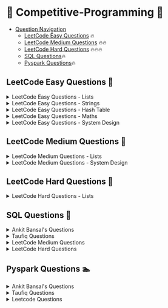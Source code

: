 # 👊 Competitive-Programming 👊

- [Question Navigation](#question-navigation)
    - [LeetCode Easy Questions](#leetcode-easy-questions) 🔥
    - [LeetCode Medium Questions](#leetcode-medium-questions) 🔥🔥
    - [LeetCode Hard Questions](#leetcode-hard-questions) 🔥🔥🔥
    - [SQL Questions](#sql-questions)🔥
    - [Pyspark Questions](#pyspark-questions)🔥


## LeetCode Easy Questions <a name="leetcode-easy-questions"></a> 🚴
<details>
<summary>LeetCode Easy Questions - Lists</summary>

- [2965. Find Missing and Repeated Values](https://github.com/vegetariancoder/competitive-programming/blob/main/python/leetcode/easy-question/2965.%20Find%20Missing%20and%20Repeated%20Values.py)
- [1929. Concatenation of Array](https://github.com/vegetariancoder/competitive-programming/blob/main/python/leetcode/easy-question/1929.%20Concatenation%20of%20Array.py)
- [1920. Build Array from Permutation](https://github.com/vegetariancoder/competitive-programming/blob/main/python/leetcode/easy-question/1920.%20Build%20Array%20from%20Permutation.py)
- [1512. Number of Good Pairs](https://github.com/vegetariancoder/competitive-programming/blob/main/python/leetcode/easy-question/1512.%20Number%20of%20Good%20Pairs.py)
- [2011. Final Value of Variable After Performing Operations](https://github.com/vegetariancoder/competitive-programming/blob/main/python/leetcode/easy-question/2011.%20Final%20Value%20of%20Variable%20After%20Performing%20Operations.py)
- [1470. Shuffle the Array](https://github.com/vegetariancoder/competitive-programming/blob/main/python/leetcode/easy-question/1470.%20Shuffle%20the%20Array.py)
- [1672. Richest Customer Wealth](https://github.com/vegetariancoder/competitive-programming/blob/main/python/leetcode/easy-question/1672.%20Richest%20Customer%20Wealth.py)
- [2798. Number of Employees Who Met the Target](https://github.com/vegetariancoder/competitive-programming/blob/main/python/leetcode/easy-question/2798.%20Number%20of%20Employees%20Who%20Met%20the%20Target.py)
- [1431. Kids With the Greatest Number of Candies](https://github.com/vegetariancoder/competitive-programming/blob/main/python/leetcode/easy-question/1431.%20Kids%20With%20the%20Greatest%20Number%20of%20Candies.py)
- [1365. How Many Numbers Are Smaller Than the Current Number](https://github.com/vegetariancoder/competitive-programming/blob/main/python/leetcode/easy-question/1365.%20How%20Many%20Numbers%20Are%20Smaller%20Than%20the%20Current%20Number.py)
- [1480. Running Sum of 1d Array](https://github.com/vegetariancoder/competitive-programming/blob/main/python/leetcode/easy-question/1480.%20Running%20Sum%20of%201d%20Array.py)
- [2824. Count Pairs Whose Sum is Less than Target](https://github.com/vegetariancoder/competitive-programming/blob/main/python/leetcode/easy-question/2824.%20Count%20Pairs%20Whose%20Sum%20is%20Less%20than%20Target.py)
- [2859. Sum of Values at Indices With K Set Bits](https://github.com/vegetariancoder/competitive-programming/blob/main/python/leetcode/easy-question/2859.%20Sum%20of%20Values%20at%20Indices%20With%20K%20Set%20Bits.py)
- [2574. Left and Right Sum Differences](https://github.com/vegetariancoder/competitive-programming/blob/main/python/leetcode/easy-question/2574.%20Left%20and%20Right%20Sum%20Differences.py)
- [1389. Create Target Array in the Given Order](https://github.com/vegetariancoder/competitive-programming/blob/main/python/leetcode/easy-question/1389.%20Create%20Target%20Array%20in%20the%20Given%20Order.py)
- [2974. Minimum Number Game](https://github.com/vegetariancoder/competitive-programming/blob/main/python/leetcode/easy-question/2974.%20Minimum%20Number%20Game.py)
- [1313. Decompress Run-Length Encoded List](https://github.com/vegetariancoder/competitive-programming/blob/main/python/leetcode/easy-question/1313.%20Decompress%20Run-Length%20Encoded%20List.py)
- [1720. Decode XORed Array](https://github.com/vegetariancoder/competitive-programming/blob/main/python/leetcode/easy-question/1720.%20Decode%20XORed%20Array.py)
- [3033. Modify the Matrix](https://github.com/vegetariancoder/competitive-programming/blob/main/python/leetcode/easy-question/3033.%20Modify%20the%20Matrix.py)
- [3069. Distribute Elements Into Two Arrays I](https://github.com/vegetariancoder/competitive-programming/blob/main/python/leetcode/easy-question/3069.%20Distribute%20Elements%20Into%20Two%20Arrays%20I.py)
- [3074. Apple Redistribution into Boxes](https://github.com/vegetariancoder/competitive-programming/blob/main/python/leetcode/easy-question/3074.%20Apple%20Redistribution%20into%20Boxes.py)
- [3024. Type of Triangle](https://github.com/vegetariancoder/competitive-programming/blob/main/python/leetcode/easy-question/3024.%20Type%20of%20Triangle.py)
- [3028. Ant on the Boundary](https://github.com/vegetariancoder/competitive-programming/blob/main/python/leetcode/easy-question/3028.%20Ant%20on%20the%20Boundary.py)
- [3005. Count Elements With Maximum Frequency](https://github.com/vegetariancoder/competitive-programming/blob/main/python/leetcode/easy-question/3005.%20Count%20Elements%20With%20Maximum%20Frequency.py)
- [2644. Find the Maximum Divisibility Score](https://github.com/vegetariancoder/competitive-programming/blob/main/python/leetcode/easy-question/2644.%20Find%20the%20Maximum%20Divisibility%20Score.py)
- [3136.ValidWord](https://github.com/vegetariancoder/competitive-programming/blob/main/python/leetcode/easy-question/3136.ValidWord.py)
- [3162.FindtheNumberofGoodPairsI](https://github.com/vegetariancoder/competitive-programming/blob/main/python/leetcode/easy-question/3162.FindtheNumberofGoodPairsI.py)
- [3184.CountPairsThatFormaCompleteDayI](https://github.com/vegetariancoder/competitive-programming/blob/main/python/leetcode/easy-question/3184.CountPairsThatFormaCompleteDayI.py)
- [1550.ThreeConsecutiveOdds](https://github.com/vegetariancoder/competitive-programming/blob/main/python/leetcode/easy-question/1550.ThreeConsecutiveOdds.py)
- [3194.MinimumAverageofSmallestandLargestElements](https://github.com/vegetariancoder/competitive-programming/blob/main/python/leetcode/easy-question/3194.MinimumAverageofSmallestandLargestElements.py)
- [2956.FindCommonElementsBetweenTwoArrays](https://github.com/vegetariancoder/competitive-programming/blob/main/python/leetcode/easy-question/2956.FindCommonElementsBetweenTwoArrays.py)
- [1134.ArmstrongNumber](https://github.com/vegetariancoder/competitive-programming/blob/main/python/leetcode/easy-question/1134.ArmstrongNumber.py)
- [3178.FindtheChildWhoHastheBallAfterKSeconds](https://github.com/vegetariancoder/competitive-programming/blob/main/python/leetcode/easy-question/3178.FindtheChildWhoHastheBallAfterKSeconds.py)
- [3232.FindifDigitGameCanBeWon](https://github.com/vegetariancoder/competitive-programming/blob/main/python/leetcode/easy-question/3232.FindifDigitGameCanBeWon.py)
- [1046.LastStoneWeight](https://github.com/vegetariancoder/competitive-programming/blob/main/python/leetcode/easy-question/1046.LastStoneWeight.py)
- [2432.TheEmployeeThatWorkedontheLongestTask](https://github.com/vegetariancoder/competitive-programming/blob/main/python/leetcode/easy-question/2432.TheEmployeeThatWorkedontheLongestTask.py)
- [1133.LargestUniqueNumber](https://github.com/vegetariancoder/competitive-programming/blob/main/python/leetcode/easy-question/1133.LargestUniqueNumber.py)
- [1056.ConfusingNumber](https://github.com/vegetariancoder/competitive-programming/blob/main/python/leetcode/easy-question/1056.ConfusingNumber.py)
- [3270.FindtheKeyoftheNumbers](https://github.com/vegetariancoder/competitive-programming/blob/main/python/leetcode/easy-question/3270.FindtheKeyoftheNumbers.py)
- [3300.MinimumElementAfterReplacementWithDigitSum](https://github.com/vegetariancoder/competitive-programming/blob/main/python/leetcode/easy-question/3300.MinimumElementAfterReplacementWithDigitSum.py)
</details>

<details>
<summary>LeetCode Easy Questions - Strings</summary>

- [1108. Defanging an IP Address](https://github.com/vegetariancoder/competitive-programming/blob/main/python/leetcode/easy-question/1108.%20Defanging%20an%20IP%20Address.py)
- [771. Jewels and Stones](https://github.com/vegetariancoder/competitive-programming/blob/main/python/leetcode/easy-question/771.%20Jewels%20and%20Stones.py)
- [1678. Goal Parser Interpretation](https://github.com/vegetariancoder/competitive-programming/blob/main/python/leetcode/easy-question/1678.%20Goal%20Parser%20Interpretation.py)
- [1165. Single-Row Keyboard](https://github.com/vegetariancoder/competitive-programming/blob/main/python/leetcode/easy-question/1165.%20Single-Row%20Keyboard.py)
- [3019. Number of Changing Keys](https://github.com/vegetariancoder/competitive-programming/blob/main/python/leetcode/easy-question/3019.%20Number%20of%20Changing%20Keys.py)
- [2942. Find Words Containing Character](https://github.com/vegetariancoder/competitive-programming/blob/main/python/leetcode/easy-question/2942.%20Find%20Words%20Containing%20Character.py)
- [2114. Maximum Number of Words Found in Sentences](https://github.com/vegetariancoder/competitive-programming/blob/main/python/leetcode/easy-question/2114.%20Maximum%20Number%20of%20Words%20Found%20in%20Sentences.py)
- [1662. Check If Two String Arrays are Equivalent](https://github.com/vegetariancoder/competitive-programming/blob/main/python/leetcode/easy-question/1662.%20Check%20If%20Two%20String%20Arrays%20are%20Equivalent.py)
- [2325. Decode the Message](https://github.com/vegetariancoder/competitive-programming/blob/main/python/leetcode/easy-question/2325.%20Decode%20the%20Message.py)
- [3083. Existence of a Substring in a String and Its Reverse](https://github.com/vegetariancoder/competitive-programming/blob/main/python/leetcode/easy-question/3083.%20Existence%20of%20a%20Substring%20in%20a%20String%20and%20Its%20Reverse.py)
- [2937. Make Three Strings Equal](https://github.com/vegetariancoder/competitive-programming/blob/main/python/leetcode/easy-question/2937.%20Make%20Three%20Strings%20Equal.py)
- [3120. Count the Number of Special Characters I](https://github.com/vegetariancoder/competitive-programming/blob/main/python/leetcode/easy-question/3120.%20Count%20the%20Number%20of%20Special%20Characters%20I.py)
- [3110. Score of a String](https://github.com/vegetariancoder/competitive-programming/blob/main/python/leetcode/easy-question/3110.%20Score%20of%20a%20String.py)
- [3042. Count Prefix and Suffix Pairs I](https://github.com/vegetariancoder/competitive-programming/blob/main/python/leetcode/easy-question/3042.%20Count%20Prefix%20and%20Suffix%20Pairs%20I.py)
- [2423. Remove Letter To Equalize Frequency](https://github.com/vegetariancoder/competitive-programming/blob/main/python/leetcode/easy-question/2423.%20Remove%20Letter%20To%20Equalize%20Frequency.py)
- [3158. Find the XOR of Numbers Which Appear Twice](https://github.com/vegetariancoder/competitive-programming/blob/main/python/leetcode/easy-question/3158.%20Find%20the%20XOR%20of%20Numbers%20Which%20Appear%20Twice.py)
- [3168. Minimum Number of Chairs in a Waiting Room](https://github.com/vegetariancoder/competitive-programming/blob/main/python/leetcode/easy-question/3168.%20Minimum%20Number%20of%20Chairs%20in%20a%20Waiting%20Room.py)
- [3174. Clear Digits](https://github.com/vegetariancoder/competitive-programming/blob/main/python/leetcode/easy-question/3174.%20Clear%20Digits.py)
- [3146. Permutation Difference between Two Strings](https://github.com/vegetariancoder/competitive-programming/blob/main/python/leetcode/easy-question/3146.%20Permutation%20Difference%20between%20Two%20Strings.py)
- [1085.SumofDigitsintheMinimumNumber](https://github.com/vegetariancoder/competitive-programming/blob/main/python/leetcode/easy-question/1085.SumofDigitsintheMinimumNumber.py)
- [1385.FindtheDistanceValueBetweenTwoArrays](https://github.com/vegetariancoder/competitive-programming/blob/main/python/leetcode/easy-question/1385.FindtheDistanceValueBetweenTwoArrays.py)
- [1848.MinimumDistancetotheTargetElement](https://github.com/vegetariancoder/competitive-programming/blob/main/python/leetcode/easy-question/1848.MinimumDistancetotheTargetElement.py)
- [3210.FindtheEncryptedString](https://github.com/vegetariancoder/competitive-programming/blob/main/python/leetcode/easy-question/3210.FindtheEncryptedString.py)
- [697.DegreeofanArray](https://github.com/vegetariancoder/competitive-programming/blob/main/python/leetcode/easy-question/697.DegreeofanArray.py)
- [495.TeemoAttacking](https://github.com/vegetariancoder/competitive-programming/blob/main/python/leetcode/easy-question/495.TeemoAttacking.py)
- [252.MeetingRooms](https://github.com/vegetariancoder/competitive-programming/blob/main/python/leetcode/easy-question/252.MeetingRooms.py)
</details>

<details>
<summary>LeetCode Easy Questions - Hash Table</summary>

- [1512. Number of Good Pairs](https://github.com/vegetariancoder/competitive-programming/blob/main/python/leetcode/easy-question/1512.%20Number%20of%20Good%20Pairs.py)
- [771. Jewels and Stones](https://github.com/vegetariancoder/competitive-programming/blob/main/python/leetcode/easy-question/771.%20Jewels%20and%20Stones.py)
- [1365. How Many Numbers Are Smaller Than the Current Number](https://github.com/vegetariancoder/competitive-programming/blob/main/python/leetcode/easy-question/1365.%20How%20Many%20Numbers%20Are%20Smaller%20Than%20the%20Current%20Number.py)
- [2325. Decode the Message](https://github.com/vegetariancoder/competitive-programming/blob/main/python/leetcode/easy-question/2325.%20Decode%20the%20Message.py)
- [3120. Count the Number of Special Characters I](https://github.com/vegetariancoder/competitive-programming/blob/main/python/leetcode/easy-question/3120.%20Count%20the%20Number%20of%20Special%20Characters%20I.py)
- [3264.FinalArrayStateAfterKMultiplicationOperationsI](https://github.com/vegetariancoder/competitive-programming/blob/main/python/leetcode/easy-question/3264.FinalArrayStateAfterKMultiplicationOperationsI.py)
- [3289.TheTwoSneakyNumbersofDigitville](https://github.com/vegetariancoder/competitive-programming/blob/main/python/leetcode/easy-question/3289.TheTwoSneakyNumbersofDigitville.py)
</details>

<details>
<summary>LeetCode Easy Questions - Maths</summary>

- [3099. Harshad Number](https://github.com/vegetariancoder/competitive-programming/blob/main/python/leetcode/easy-question/3099.%20Harshad%20Number.py)
- [3079.FindtheSumofEncryptedIntegers](https://github.com/vegetariancoder/competitive-programming/blob/main/python/leetcode/easy-question/3079.FindtheSumofEncryptedIntegers.py)
- [3190.FindMinimumOperationstoMakeAllElementsDivisiblebyThree](https://github.com/vegetariancoder/competitive-programming/blob/main/python/leetcode/easy-question/3190.FindMinimumOperationstoMakeAllElementsDivisiblebyThree.py)
</details>

<details>
<summary>LeetCode Easy Questions - System Design</summary>

- [1603. Design Parking System](https://github.com/vegetariancoder/competitive-programming/blob/main/python/leetcode/easy-question/1603.%20Design%20Parking%20System.py)
- [705. Design HashSet](https://github.com/vegetariancoder/competitive-programming/blob/main/python/leetcode/easy-question/705.%20Design%20HashSet.py)
- [303. Range Sum Query - Immutable](https://github.com/vegetariancoder/competitive-programming/blob/main/python/leetcode/easy-question/303.%20Range%20Sum%20Query%20-%20Immutable.py)
</details>

## LeetCode Medium Questions <a name="leetcode-medium-questions"></a> 🚴
<details>
<summary>LeetCode Medium Questions - Lists</summary>

- [2433. Find The Original Array of Prefix Xor](https://github.com/vegetariancoder/competitive-programming/blob/main/python/leetcode/medium-question/2433.%20Find%20The%20Original%20Array%20of%20Prefix%20Xor.py)
- [2545. Sort the Students by Their Kth Score](https://github.com/vegetariancoder/competitive-programming/blob/main/python/leetcode/medium-question/2545.%20Sort%20the%20Students%20by%20Their%20Kth%20Score.py)
- [1409. Queries on a Permutation With Key](https://github.com/vegetariancoder/competitive-programming/blob/main/python/leetcode/medium-question/1409.%20Queries%20on%20a%20Permutation%20With%20Key.py)
- [2336. Smallest Number in Infinite Set](https://github.com/vegetariancoder/competitive-programming/blob/main/python/leetcode/medium-question/2336.%20Smallest%20Number%20in%20Infinite%20Set.py)
- [2375. Construct Smallest Number From DI String](https://github.com/vegetariancoder/competitive-programming/blob/main/python/leetcode/medium-question/2375.%20Construct%20Smallest%20Number%20From%20DI%20String.py)
- [2785. Sort Vowels in a String](https://github.com/vegetariancoder/competitive-programming/blob/main/python/leetcode/medium-question/2785.%20Sort%20Vowels%20in%20a%20String.py)
- [3153.SumofDigitDifferencesofAllPairs](https://github.com/vegetariancoder/competitive-programming/blob/main/python/leetcode/medium-question/3153.SumofDigitDifferencesofAllPairs.py)
- [1015.SmallestIntegerDivisiblebyK](https://github.com/vegetariancoder/competitive-programming/blob/main/python/leetcode/medium-question/1015.SmallestIntegerDivisiblebyK.py)

</details>

<details>
<summary>LeetCode Medium Questions - System Design</summary>

- [307. Range Sum Query - Mutable](https://github.com/vegetariancoder/competitive-programming/blob/main/python/leetcode/medium-question/307.%20Range%20Sum%20Query%20-%20Mutable.py)
- [2336. Smallest Number in Infinite Set](https://github.com/vegetariancoder/competitive-programming/blob/main/python/leetcode/medium-question/2336.%20Smallest%20Number%20in%20Infinite%20Set.py)
- [1357. Apply Discount Every n Orders](https://github.com/vegetariancoder/competitive-programming/blob/main/python/leetcode/medium-question/1357.%20Apply%20Discount%20Every%20n%20Orders.py)
- [1476.SubrectangleQueries](https://github.com/vegetariancoder/competitive-programming/blob/main/python/leetcode/medium-question/1476.SubrectangleQueries.py)
- [1244.DesignALeaderboard](https://github.com/vegetariancoder/competitive-programming/blob/main/python/leetcode/medium-question/1244.DesignALeaderboard.py)

</details>

## LeetCode Hard Questions <a name="leetcode-hard-questions"></a> 🚴
<details>
<summary>LeetCode Hard Questions - Lists</summary>

- [41.FirstMissingPositive](https://github.com/vegetariancoder/competitive-programming/blob/main/python/leetcode/hard-question/41.FirstMissingPositive.py)
</details>

## SQL Questions <a name="sql-questions"></a> 🏇

<details>
<summary>Ankit Bansal's Questions</summary>

- [PWC Source Target](https://github.com/vegetariancoder/competitive-programming/blob/main/sql/ankit's_question/PWC_Source_Target.sql)
- [PWC Increasing Revenue](https://github.com/vegetariancoder/competitive-programming/blob/main/sql/ankit's_question/PWC_Increasing_Revenue.sql)
- [FAANG PunchIn PunchOut](https://github.com/vegetariancoder/competitive-programming/blob/main/sql/ankit's_question/FAANG_PunchIn_PunchOut.sql)
- [TIGER Source Destination](https://github.com/vegetariancoder/competitive-programming/blob/main/sql/ankit's_question/TIGER_Source_Destination.sql)
- [TIGER NewCustomer Month](https://github.com/vegetariancoder/competitive-programming/blob/main/sql/ankit's_question/TIGER_NewCustomer_Month.sql)
- [DATAANALYST Child Parent](https://github.com/vegetariancoder/competitive-programming/blob/main/sql/ankit's_question/DATAANALYST_Child_Parent.sql)
- [FRESHWORKS Price Monthly](https://github.com/vegetariancoder/competitive-programming/blob/main/sql/ankit's_question/FRESHWORKS_Price_Monthly.sql)
- [AMAZON Average Salary](https://github.com/vegetariancoder/competitive-programming/blob/main/sql/ankit's_question/AMAZON_Average_Salary.py)
- [NAMASTESQL Returns Orders](https://github.com/vegetariancoder/competitive-programming/blob/main/sql/ankit's_question/NAMASTESQL_Returns_Orders.sql)
- [IBM_Family](https://github.com/vegetariancoder/competitive-programming/blob/main/sql/ankit's_question/IBM_Family.sql)
- [HONEYWELL_Stars](https://github.com/vegetariancoder/competitive-programming/blob/main/sql/ankit's_question/HONEYWELL_Stars.sql)
- [SWIGGY_Cost](https://github.com/vegetariancoder/competitive-programming/blob/main/sql/ankit's_question/SWIGGY_Cost.sql)
- [ITC_destination](https://github.com/vegetariancoder/competitive-programming/blob/main/sql/ankit's_question/ITC_destination.sql)
- [ACCENTURE_email](https://github.com/vegetariancoder/competitive-programming/blob/main/sql/ankit's_question/ACCENTURE_email.sql)
- [TREDENCE_Movie](https://github.com/vegetariancoder/competitive-programming/blob/main/sql/ankit's_question/TREDENCE_Movie.sql)
</details>

<details>
<summary>Taufiq Questions</summary>

- [Day-1_RedPairs](https://github.com/vegetariancoder/competitive-programming/blob/main/sql/Taufiq's_question/Day-1_RedPairs.sql)
- [Day-5_null_names](https://github.com/vegetariancoder/competitive-programming/blob/main/sql/Taufiq's_question/Day-5_null_names.sql)
- [Day-8_job_skills](https://github.com/vegetariancoder/competitive-programming/blob/main/sql/Taufiq's_question/Day-8_job_skills.sql)
- [Day-13_emp_manager](https://github.com/vegetariancoder/competitive-programming/blob/main/sql/Taufiq's_question/Day-13_emp_manager.sql)
- [Day-20_median_age_countries](https://github.com/vegetariancoder/competitive-programming/blob/main/sql/Taufiq's_question/Day-20_median_age_countries.sql)
- [Day-29_on_off](https://github.com/vegetariancoder/competitive-programming/blob/main/sql/Taufiq's_question/Day-29_on_off.sql)
- [Day-19_FREEPizzas](https://github.com/vegetariancoder/competitive-programming/blob/main/sql/Taufiq's_question/Day-19_FREEPizzas.sql)
- [capegemini_question](https://github.com/vegetariancoder/competitive-programming/blob/main/sql/Taufiq's_question/capegemini_question.sql)
- [amazon_present_absent](https://github.com/vegetariancoder/competitive-programming/blob/main/sql/Taufiq's_question/amazon_present_absent.sql)
- [velocity_indicator](https://github.com/vegetariancoder/competitive-programming/blob/main/sql/Taufiq's_question/velocity_indicator.sql)
</details>

<details>
<summary>LeetCode Medium Questions</summary>

- [3124. Find Longest Calls](https://github.com/vegetariancoder/competitive-programming/blob/main/sql/leetcode/medium-questions/3124.FindLongestCalls.sql)
- [2989. Class Performance](https://github.com/vegetariancoder/competitive-programming/blob/main/sql/leetcode/medium-questions/2989.ClassPerformance.sql)
- [1445.Apples&Oranges](https://github.com/vegetariancoder/competitive-programming/blob/main/sql/leetcode/medium-questions/1445.Apples&Oranges.sql)
- [1308.RunningTotalforDifferentGenders](https://github.com/vegetariancoder/competitive-programming/blob/main/sql/leetcode/medium-questions/1308.RunningTotalforDifferentGenders.sql)
- [2084.DropType1OrdersforCustomersWithType0Orders](https://github.com/vegetariancoder/competitive-programming/blob/main/sql/leetcode/medium-questions/2084.DropType1OrdersforCustomersWithType0Orders.sql)
- [1393.CapitalGainLoss](https://github.com/vegetariancoder/competitive-programming/blob/main/sql/leetcode/medium-questions/1393.CapitalGainLoss.sql)
- [3182.FindTopScoringStudents](https://github.com/vegetariancoder/competitive-programming/blob/main/sql/leetcode/medium-questions/3182.FindTopScoringStudents.sql)
- [3166.CalculateParkingFeesandDuration](https://github.com/vegetariancoder/competitive-programming/blob/main/sql/leetcode/medium-questions/3166.CalculateParkingFeesandDuration.sql)
- [1270-AllPeopleReportToTheGivenManager](https://github.com/vegetariancoder/competitive-programming/blob/main/sql/leetcode/medium-questions/1270-AllPeopleReportToTheGivenManager.sql)
- [1783-GrandSlamTitle](https://github.com/vegetariancoder/competitive-programming/blob/main/sql/leetcode/medium-questions/1783-GrandSlamTitle.sql)
- [2372.CalculatetheInfluenceofEachSalesperson](https://github.com/vegetariancoder/competitive-programming/blob/main/sql/leetcode/medium-questions/2372.CalculatetheInfluenceofEachSalesperson.sql)
- [1285.FindtheStartandEndNumberofContinuousRanges](https://github.com/vegetariancoder/competitive-programming/blob/main/sql/leetcode/medium-questions/1285.FindtheStartandEndNumberofContinuousRanges.sql)
- [2066AccountBalance](https://github.com/vegetariancoder/competitive-programming/blob/main/sql/leetcode/medium-questions/2066AccountBalance.sql)
- [1831-MaximumTransactionEachDay](https://github.com/vegetariancoder/competitive-programming/blob/main/sql/leetcode/medium-questions/1831-MaximumTransactionEachDay.sql)
- [3252.PremierLeagueTableRankingII](https://github.com/vegetariancoder/competitive-programming/blob/main/sql/leetcode/medium-questions/3252.PremierLeagueTableRankingII.sql)
- [3262.FindOverlappingShifts](https://github.com/vegetariancoder/competitive-programming/blob/main/sql/leetcode/medium-questions/3262.FindOverlappingShifts.sql)
- [177.NthHighestSalary](https://github.com/vegetariancoder/competitive-programming/blob/main/sql/leetcode/medium-questions/177.NthHighestSalary.sql)
- [176.SecondHighestSalary](https://github.com/vegetariancoder/competitive-programming/blob/main/sql/leetcode/medium-questions/176.SecondHighestSalary.sql)
- [3278.FindCandidatesforDataScientistPositionII](https://github.com/vegetariancoder/competitive-programming/blob/main/sql/leetcode/medium-questions/3278.FindCandidatesforDataScientistPositionII.sql)
- [3293.CalculateProductFinalPrice](https://github.com/vegetariancoder/competitive-programming/blob/main/sql/leetcode/medium-questions/3293.CalculateProductFinalPrice.sql)
</details>


<details>
<summary>LeetCode Hard Questions</summary>

- [2991. Top Three Wineries](https://github.com/vegetariancoder/competitive-programming/blob/main/sql/leetcode/hard-questions/2991._Top_Three_Wineries.sql)
</details>


## Pyspark Questions <a name="pyspark-questions"></a> 🏊

<details>
<summary>Ankit Bansal's Questions</summary>

- [PWC Source Target](https://github.com/vegetariancoder/competitive-programming/blob/main/pyspark/ankit's_question/PWC_Source_Target.py)
- [FAANG PunchIn PunchOut](https://github.com/vegetariancoder/competitive-programming/blob/main/pyspark/ankit's_question/FAANG_PunchIn_PunchOut.py)
- [TIGER Source Destination](https://github.com/vegetariancoder/competitive-programming/blob/main/pyspark/ankit's_question/TIGER_Source_Destination.py)
- [TIGER NewCustomer Month](https://github.com/vegetariancoder/competitive-programming/blob/main/pyspark/ankit's_question/TIGER_NewCustomer_Month.py)
- [DATAANALYST Child Parent](https://github.com/vegetariancoder/competitive-programming/blob/main/pyspark/ankit's_question/DATAANALYST_Child_Parent.py)
- [NAMASTESQL Returns Orders](https://github.com/vegetariancoder/competitive-programming/blob/main/pyspark/ankit's_question/NAMASTESQL_Returns_Orders.py)
- [HONEYWELL_Stars](https://github.com/vegetariancoder/competitive-programming/blob/main/pyspark/ankit's_question/HONEYWELL_Stars.ipynb)
- [ACCENTURE_email](https://github.com/vegetariancoder/competitive-programming/blob/main/pyspark/ankit's_question/ACCENTURE_email.ipynb)
- [TREDENCE_Movie](https://github.com/vegetariancoder/competitive-programming/blob/main/pyspark/ankit's_question/TREDENCE_Movie.ipynb)
</details>

<details>
<summary>Taufiq Questions</summary>

- [Day-1_RedPairs](https://github.com/vegetariancoder/competitive-programming/blob/main/pyspark/Taufiq's_question/Day-1_RedPairs.ipynb)
- [Day-5_null_names](https://github.com/vegetariancoder/competitive-programming/blob/main/pyspark/Taufiq's_question/Day-5_null_names.ipynb)
- [Day-8_job_skills](https://github.com/vegetariancoder/competitive-programming/blob/main/pyspark/Taufiq's_question/Day-8_job_skills.ipynb)
- [Day-13_emp_manager](https://github.com/vegetariancoder/competitive-programming/blob/main/pyspark/Taufiq's_question/Day-13_emp_manager.ipynb)
- [Day-20_median_age_countries](https://github.com/vegetariancoder/competitive-programming/blob/main/pyspark/Taufiq's_question/Day-20_median_age_countries.ipynb)
- [Day-29_on_off](https://github.com/vegetariancoder/competitive-programming/blob/main/pyspark/Taufiq's_question/Day-29_on_off.ipynb)
- [Day-19_FREEPizzas](https://github.com/vegetariancoder/competitive-programming/blob/main/pyspark/Taufiq's_question/Day-29_on_off.ipynb)
- [amazon_present_absent](https://github.com/vegetariancoder/competitive-programming/blob/main/pyspark/Taufiq's_question/Day-29_on_off.ipynb)
- [velocity_indicator](https://github.com/vegetariancoder/competitive-programming/blob/main/pyspark/Taufiq's_question/Day-29_on_off.ipynb)
</details>


<details>
<summary>Leetcode Questions</summary>

- [3124. FindLongestCalls](https://github.com/vegetariancoder/competitive-programming/blob/main/pyspark/leetcode_question/3124.FindLongestCalls.ipynb)
- [2989.ClassPerformance](https://github.com/vegetariancoder/competitive-programming/blob/main/pyspark/leetcode_question/2989.ClassPerformance.ipynb)
- [1445.Apples&Oranges](https://github.com/vegetariancoder/competitive-programming/blob/main/pyspark/leetcode_question/1445.Apples&Oranges.ipynb)
- [1308.RunningTotalforDifferentGenders](https://github.com/vegetariancoder/competitive-programming/blob/main/pyspark/leetcode_question/1308.RunningTotalforDifferentGenders.ipynb)
- [2084.DropType1OrdersforCustomersWithType0Orders](https://github.com/vegetariancoder/competitive-programming/blob/main/pyspark/leetcode_question/2084.DropType1OrdersforCustomersWithType0Orders.ipynb)
- [1393.CapitalGainLoss](https://github.com/vegetariancoder/competitive-programming/blob/main/pyspark/leetcode_question/1393.CapitalGainLoss.ipynb)
- [3182.FindTopScoringStudents](https://github.com/vegetariancoder/competitive-programming/blob/main/pyspark/leetcode_question/3182.FindTopScoringStudents.ipynb)
- [3166.CalculateParkingFeesandDuration](https://github.com/vegetariancoder/competitive-programming/blob/main/pyspark/leetcode_question/3166.CalculateParkingFeesandDuration.ipynb)
- [1270-AllPeopleReportToTheGivenManager](https://github.com/vegetariancoder/competitive-programming/blob/main/pyspark/leetcode_question/1270-AllPeopleReportToTheGivenManager.ipynb)
- [1783-GrandSlamTitle](https://github.com/vegetariancoder/competitive-programming/blob/main/pyspark/leetcode_question/1783-GrandSlamTitle.ipynb)
- [3057.EmployeesProjectAllocation](https://github.com/vegetariancoder/competitive-programming/blob/main/pyspark/leetcode_question/3057.EmployeesProjectAllocation.ipynb)
- [2372.CalculatetheInfluenceofEachSalesperson](https://github.com/vegetariancoder/competitive-programming/blob/main/pyspark/leetcode_question/2372.CalculatetheInfluenceofEachSalesperson.ipynb)
- [1285.FindtheStartandEndNumberofContinuousRanges](https://github.com/vegetariancoder/competitive-programming/blob/main/pyspark/leetcode_question/1285.FindtheStartandEndNumberofContinuousRanges.ipynb)
- [2066AccountBalance](https://github.com/vegetariancoder/competitive-programming/blob/main/pyspark/leetcode_question/2066AccountBalance.ipynb)
- [1831-MaximumTransactionEachDay](https://github.com/vegetariancoder/competitive-programming/blob/main/pyspark/leetcode_question/1831-MaximumTransactionEachDay.ipynb)
- [3262.FindOverlappingShifts](https://github.com/vegetariancoder/competitive-programming/blob/main/pyspark/leetcode_question/3262.FindOverlappingShifts.ipynb)
- [176.SecondHighestSalary](https://github.com/vegetariancoder/competitive-programming/blob/main/pyspark/leetcode_question/176.SecondHighestSalary.ipynb)
- [177.NthHighestSalary](https://github.com/vegetariancoder/competitive-programming/blob/main/pyspark/leetcode_question/177.NthHighestSalary.ipynb)
- [3278.FindCandidatesforDataScientistPositionII](https://github.com/vegetariancoder/competitive-programming/blob/main/pyspark/leetcode_question/3278.FindCandidatesforDataScientistPositionII.ipynb)
- [3293.CalculateProductFinalPrice](https://github.com/vegetariancoder/competitive-programming/blob/main/pyspark/leetcode_question/3293.CalculateProductFinalPrice.ipynb)
</details>
